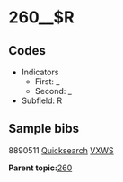 # 260\_\_$R

## Codes

-   Indicators
    -   First: \_
    -   Second: \_
-   Subfield: R

## Sample bibs

8890511 [Quicksearch](https://search.library.yale.edu/catalog/8890511) [VXWS](http://prodorbis.library.yale.edu:7014/vxws/GetHoldingsService?bibId=8890511)

**Parent topic:**[260](../../tags/260/260.md)

